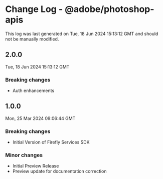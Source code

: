 # Change Log - @adobe/photoshop-apis

This log was last generated on Tue, 18 Jun 2024 15:13:12 GMT and should not be manually modified.

## 2.0.0
Tue, 18 Jun 2024 15:13:12 GMT

### Breaking changes

- Auth enhancements

## 1.0.0
Mon, 25 Mar 2024 09:06:44 GMT

### Breaking changes

- Initial Version of Firefly Services SDK

### Minor changes

- Initial Preview Release
- Preview update for documentation correction

